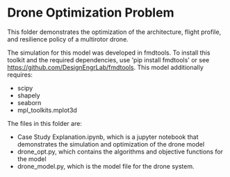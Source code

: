 # Drone Optimization Problem

This folder demonstrates the optimization of the architecture, flight profile, and resilience policy of a multirotor drone. 

The simulation for this model was developed in fmdtools. To install this toolkit and the required dependencies, use 'pip install fmdtools' or see https://github.com/DesignEngrLab/fmdtools.
This model additionally requires:
- scipy
- shapely
- seaborn
- mpl_toolkits.mplot3d

The files in this folder are:
- Case Study Explanation.ipynb, which is a jupyter notebook that demonstrates the simulation and optimization of the drone model
- drone_opt.py, which contains the algorithms and objective functions for the model
- drone_model.py, which is the model file for the drone system.
